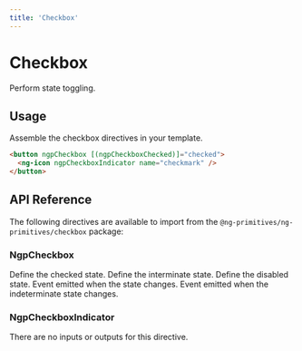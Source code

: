 ```yaml
---
title: 'Checkbox'
---
```


# Checkbox

Perform state toggling.

<docs-example name="checkbox"></docs-example>

## Usage

Assemble the checkbox directives in your template.

```html
<button ngpCheckbox [(ngpCheckboxChecked)]="checked">
  <ng-icon ngpCheckboxIndicator name="checkmark" />
</button>
```

## API Reference

The following directives are available to import from the `@ng-primitives/ng-primitives/checkbox` package:

### NgpCheckbox

<response-field name="ngpCheckboxChecked" type="boolean" default="false">
  Define the checked state.
</response-field>

<response-field name="ngpCheckboxIndeterminate" type="boolean" default="false">
  Define the interminate state.
</response-field>

<response-field name="ngpCheckboxDisabled" type="boolean" default="false">
  Define the disabled state.
</response-field>

<response-field name="ngpCheckboxCheckedChange" type="boolean">
  Event emitted when the state changes.
</response-field>

<response-field name="ngpCheckboxIndeterminateChange" type="boolean">
  Event emitted when the indeterminate state changes.
</response-field>

### NgpCheckboxIndicator

There are no inputs or outputs for this directive.
